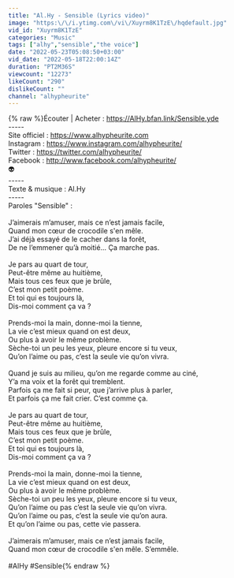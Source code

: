 ```yaml
---
title: "Al.Hy - Sensible (Lyrics video)"
image: "https:\/\/i.ytimg.com\/vi\/Xuyrm8K1TzE\/hqdefault.jpg"
vid_id: "Xuyrm8K1TzE"
categories: "Music"
tags: ["alhy","sensible","the voice"]
date: "2022-05-23T05:08:50+03:00"
vid_date: "2022-05-18T22:00:14Z"
duration: "PT2M36S"
viewcount: "12273"
likeCount: "290"
dislikeCount: ""
channel: "alhypheurite"
---
```

{% raw %}Écouter | Acheter : <a rel="nofollow" target="blank" href="https://AlHy.bfan.link/Sensible.yde">https://AlHy.bfan.link/Sensible.yde</a><br />-----<br />Site officiel : <a rel="nofollow" target="blank" href="https://www.alhypheurite.com">https://www.alhypheurite.com</a><br />Instagram : <a rel="nofollow" target="blank" href="https://www.instagram.com/alhypheurite/">https://www.instagram.com/alhypheurite/</a><br />Twitter : <a rel="nofollow" target="blank" href="https://twitter.com/alhypheurite/">https://twitter.com/alhypheurite/</a><br />Facebook : <a rel="nofollow" target="blank" href="http://www.facebook.com/alhypheurite/">http://www.facebook.com/alhypheurite/</a><br />👽<br />-----<br />Texte &amp; musique : Al.Hy<br />-----<br />Paroles &quot;Sensible&quot; :<br /><br />J’aimerais m’amuser, mais ce n’est jamais facile,<br />Quand mon cœur de crocodile s'en mêle.<br />J’ai déjà essayé de le cacher dans la forêt,<br />De ne l’emmener qu’à moitié… Ça marche pas.<br /><br />Je pars au quart de tour,<br />Peut-être même au huitième,<br />Mais tous ces feux que je brûle,<br />C’est mon petit poème.<br />Et toi qui es toujours là, <br />Dis-moi comment ça va ?<br /><br />Prends-moi la main, donne-moi la tienne,<br />La vie c’est mieux quand on est deux,<br />Ou plus à avoir le même problème.<br />Sèche-toi un peu les yeux, pleure encore si tu veux,<br />Qu’on l’aime ou pas, c’est la seule vie qu’on vivra. <br /><br />Quand je suis au milieu, qu’on me regarde comme au ciné,<br />Y’a ma voix et la forêt qui tremblent.<br />Parfois ça me fait si peur, que j’arrive plus à parler,<br />Et parfois ça me fait crier. C’est comme ça.<br /><br />Je pars au quart de tour,<br />Peut-être même au huitième,<br />Mais tous ces feux que je brûle,<br />C’est mon petit poème.<br />Et toi qui es toujours là, <br />Dis-moi comment ça va ?<br /><br />Prends-moi la main, donne-moi la tienne,<br />La vie c’est mieux quand on est deux,<br />Ou plus à avoir le même problème. <br />Sèche-toi un peu les yeux, pleure encore si tu veux,<br />Qu’on l’aime ou pas c’est la seule vie qu’on vivra.<br />Qu’on l’aime ou pas, c’est la seule vie qu’on aura. <br />Et qu’on l’aime ou pas, cette vie passera.<br /><br />J’aimerais m’amuser, mais ce n’est jamais facile,<br />Quand mon cœur de crocodile s'en mêle. S’emmêle.<br /><br />#AlHy #Sensible{% endraw %}
